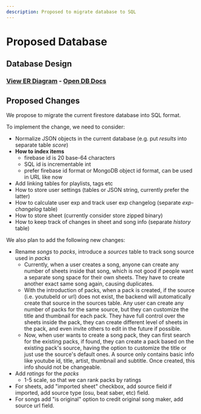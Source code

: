 ```yaml
---
description: Proposed to migrate database to SQL
---
```


# Proposed Database

## Database Design

### [View ER Diagram](https://dbdiagram.io/d/603a3d69fcdcb6230b21c4ab) - [Open DB Docs](https://dbdocs.io/henryz00/RhythmPlus)

## Proposed Changes

We propose to migrate the current firestore database into SQL format.

To implement the change, we need to consider:

* Normalize JSON objects in the current database \(e.g. put _results_ into separate table _score_\)
* **How to index items** 
  * firebase id is 20 base-64 characters
  * SQL id is incrementable int
  * prefer firebase id format or MongoDB object id format, can be used in URL like now
* Add linking tables for playlists, tags etc
* How to store user settings \(tables or JSON string, currently prefer the latter\)
* How to calculate user exp and track user exp changelog \(separate _exp-changelog_ table\)
* How to store sheet \(currently consider store zipped binary\)
* How to keep track of changes in sheet and song info \(separate _history_ table\)

We also plan to add the following new changes:

* Rename _songs_ to _packs_, introduce a _sources_ table to track song source used in _packs_
  * Currently, when a user creates a song, anyone can create any number of sheets inside that song, which is not good if people want a separate song space for their own sheets. They have to create another exact same song again, causing duplicates.
  * With the introduction of packs, when a pack is created, if the source \(i.e. youtubeId or url\) does not exist, the backend will automatically create that source in the sources table. Any user can create any number of packs for the same source, but they can customize the title and thumbnail for each pack. They have full control over the sheets inside the pack, they can create different level of sheets in the pack, and even invite others to edit in the future if possible.
  * Now, when user wants to create a song pack, they can first search for the existing packs, if found, they can create a pack based on the existing pack's source, having the option to customize the title or just use the source's default ones. A source only contains basic info like youtube id, title, artist, thumbnail and subtitle. Once created, this info should not be changeable.
* Add _ratings_ for the _packs_
  * 1-5 scale, so that we can rank packs by ratings
* For sheets, add "imported sheet" checkbox, add source field if imported, add source type \(osu, beat saber, etc\) field.
* For songs add "is original" option to credit original song maker, add source url field.



